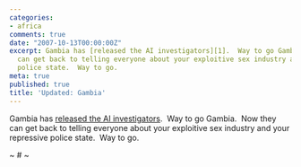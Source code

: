 ```yaml
---
categories:
- africa
comments: true
date: "2007-10-13T00:00:00Z"
excerpt: Gambia has [released the AI investigators][1].  Way to go Gambia.  Now they
  can get back to telling everyone about your exploitive sex industry and your repressive
  police state.  Way to go.
meta: true
published: true
title: 'Updated: Gambia'
---
```


Gambia has [released the AI investigators][1].  Way to go Gambia.  Now they can get back to telling everyone about your exploitive sex industry and your repressive police state.  Way to go.

 [1]: http://www.amnestyusa.org/document.php?lang=e&id=ENGUSA20071012002

~ # ~
